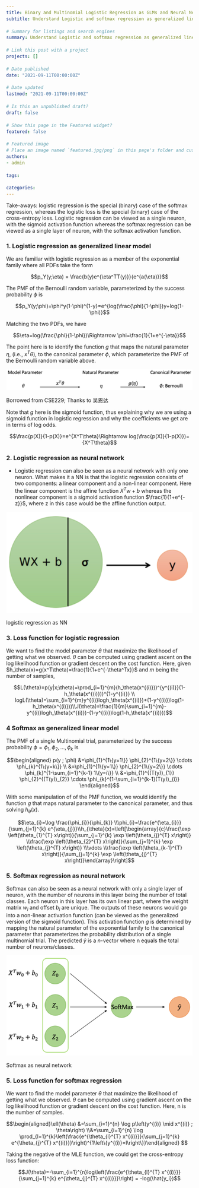 ```yaml
---
title: Binary and Multinomial Logistic Regression as GLMs and Neural Networks
subtitle: Understand Logistic and softmax regression as generalized linear model and simple NN

# Summary for listings and search engines
summary: Understand Logistic and softmax regression as generalized linear model and simple NN

# Link this post with a project
projects: []

# Date published
date: "2021-09-11T00:00:00Z"

# Date updated
lastmod: "2021-09-11T00:00:00Z"

# Is this an unpublished draft?
draft: false

# Show this page in the Featured widget?
featured: false

# Featured image
# Place an image named `featured.jpg/png` in this page's folder and customize its options here.
authors:
- admin

tags:

categories:
---
```




Take-aways: logistic regression is the special (binary) case of the softmax regression, whereas the logistic loss is the special (binary) case of the cross-entropy loss. Logistic regression can be viewed as a single neuron, with the sigmoid activation function whereas the softmax regression can be viewed as a single layer of neuron, with the softmax activation function.

### 1. Logistic regression as generalized linear model

We are familiar with logistic regression as a member of the exponential family where all PDFs take the form

$$p_Y(y;\eta) = \frac{b(y)e^{\eta^TT(y)}}{e^{a(\eta)}}$$

The PMF of the Bernoulli random variable, parameterized by the success probability $\phi$ is 

$$p_Y(y;\phi)=\phi^y(1-\phi)^{1-y}=e^{log(\frac{\phi}{1-\phi})y+log(1-\phi)}$$

Matching the two PDFs, we have 

$$\eta=log(\frac{\phi}{1-\phi})\Rightarrow \phi=\frac{1}{1+e^{-\eta}}$$

The point here is to identify the function $g$ that maps the natural parameter $\eta$, (i.e., $x^T\theta$), to the canonical parameter $\phi$, which parameterize the PMF of the Bernoulli random variable above. 

![Screen Shot 2021-09-14 at 9.37.16 PM.png](Notes%20Binary%20and%20Multinomial%20Logistic%20Regression%20a%20f6e3c3c7d67247fd9e5591c928480b35/Screen_Shot_2021-09-14_at_9.37.16_PM.png)

Borrowed from CSE229; Thanks to 吴恩达

Note that $g$ here is the sigmoid function, thus explaining why we are using a sigmoid function in logistic regression and why the coefficients we get are in terms of log odds. 

$$\frac{p(X)}{1-p(X)}=e^{X^T\theta}\Rightarrow log(\frac{p(X)}{1-p(X)})={X^T\theta}$$

### 2. Logistic regression as neural network

- Logistic regression can also be seen as a neural network with only one neuron. What makes it a NN is that the logistic regression consists of two components: a linear component and a non-linear component. Here the linear component is the affine function $X^Tw+b$ whereas the nonlinear component is a sigmoid activation function $\frac{1}{1+e^{-z}}$, where z in this case would be the affine function output.

![Screen Shot 2021-09-14 at 8.16.45 PM.png](Notes%20Binary%20and%20Multinomial%20Logistic%20Regression%20a%20f6e3c3c7d67247fd9e5591c928480b35/Screen_Shot_2021-09-14_at_8.16.45_PM.png)

logistic regression as NN

### 3. Loss function for logistic regression

We want to find the model parameter $\theta$ that maximize the likelihood of getting what we observed. $\theta$ can be computed using gradient ascent on the log likelihood function or gradient descent on the cost function. Here, given $h_\theta(x)=g(x^T\theta)=\frac{1}{1+e^{-\theta^Tx}}$ and $m$ being the number of samples,

$$L(\theta)=p(y|x;\theta)=\prod_{i=1}^{m}(h_\theta(x^{(i)}))^{y^{(i)}}(1-h_\theta(x^{(i)}))^{1-y^{(i)}} \\ logL(\theta)=\sum_{i=1}^{m}y^{(i)}logh_\theta(x^{(i)})+(1-y^{(i)})log(1-h_\theta(x^{(i)}))\\J(\theta)=\frac{1}{m}\sum_{i=1}^{m}-y^{(i)}logh_\theta(x^{(i)})-(1-y^{(i)})log(1-h_\theta(x^{(i)}))$$

### 4 Softmax as generalized linear model

The PMF of a single Multinomial trial, parameterized by the success probability $\phi={\phi_1,\phi_2,...,\phi_k}$ is 

$$\begin{aligned}
p(y ; \phi) &=\phi_{1}^{1\{y=1\}} \phi_{2}^{1\{y=2\}} \cdots \phi_{k}^{1\{y=k\}} \\
&=\phi_{1}^{1\{y=1\}} \phi_{2}^{1\{y=2\}} \cdots \phi_{k}^{1-\sum_{i=1}^{k-1} 1\{y=i\}} \\
&=\phi_{1}^{(T(y))_{1}} \phi_{2}^{(T(y))_{2}} \cdots \phi_{k}^{1-\sum_{i=1}^{k-1}(T(y))_{i}}
\end{aligned}$$

With some manipulation of of the PMF function, we would identify the function $g$ that maps natural parameter to the canonical parameter, and thus solving $h_{\theta}(x)$.

$$\eta_{i}=\log \frac{\phi_{i}}{\phi_{k}} \\\phi_{i}=\frac{e^{\eta_{i}}}{\sum_{j=1}^{k} e^{\eta_{j}}}\\h_{\theta}(x)=\left[\begin{array}{c}\frac{\exp \left(\theta_{1}^{T} x\right)}{\sum_{j=1}^{k} \exp \left(\theta_{j}^{T} x\right)} \\\frac{\exp \left(\theta_{2}^{T} x\right)}{\sum_{j=1}^{k} \exp \left(\theta_{j}^{T} x\right)} \\\vdots \\\frac{\exp \left(\theta_{k-1}^{T} x\right)}{\sum_{j=1}^{k} \exp \left(\theta_{j}^{T} x\right)}\end{array}\right]$$

### 5. Softmax regression as neural network

Softmax can also be seen as a neural network with only a single layer of neuron, with the number of neurons in this layer being the number of total classes. Each neuron in this layer has its own linear part, where the weight matrix $w_i$ and offset $b_i$ are unique. The outputs of these neurons would go into a non-linear activation function (can be viewed as the generalized version of the sigmoid function). This activation function $g$ is determined by mapping the natural parameter of the exponential family to the canonical parameter that parameterizes the probability distribution of a single multinomial trial. The predicted $\hat{y}$ is a $n$-vector where n equals the total number of neurons/classes. 

![Screen Shot 2021-09-15 at 3.02.08 PM.png](Notes%20Binary%20and%20Multinomial%20Logistic%20Regression%20a%20f6e3c3c7d67247fd9e5591c928480b35/Screen_Shot_2021-09-15_at_3.02.08_PM.png)

Softmax as neural network 

### 5. Loss function for softmax regression

We want to find the model parameter $\theta$ that maximize the likelihood of getting what we observed. $\theta$ can be computed using gradient ascent on the log likelihood function or gradient descent on the cost function. Here, n is the number of samples.

$$\begin{aligned}\ell(\theta) &=\sum_{i=1}^{n} \log p\left(y^{(i)} \mid x^{(i)} ; \theta\right) \\&=\sum_{i=1}^{n} \log \prod_{l=1}^{k}\left(\frac{e^{\theta_{l}^{T} x^{(i)}}}{\sum_{j=1}^{k} e^{\theta_{j}^{T} x^{(i)}}}\right)^{1\left\{y^{(i)}=l\right\}}\end{aligned} $$

Taking the negative of the MLE function, we could get the cross-entropy loss function:

$$J(\theta)=-\sum_{i=1}^{n}log\left(\frac{e^{\theta_{l}^{T} x^{(i)}}}{\sum_{j=1}^{k} e^{\theta_{j}^{T} x^{(i)}}}\right) = -log(\hat{y_i})$$